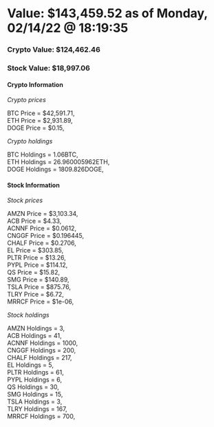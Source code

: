 # Value: $143,459.52 as of Monday, 02/14/22 @ 18:19:35 

### Crypto Value: $124,462.46

### Stock Value: $18,997.06

#### Crypto Information 
*Crypto prices* 

BTC Price = $42,591.71,  
ETH Price = $2,931.89,  
DOGE Price = $0.15,  


*Crypto holdings* 

BTC Holdings = 1.06BTC,  
ETH Holdings = 26.960005962ETH,  
DOGE Holdings = 1809.826DOGE,  


#### Stock Information 

*Stock prices* 

AMZN Price = $3,103.34,  
ACB Price = $4.33,  
ACNNF Price = $0.0612,  
CNGGF Price = $0.196445,  
CHALF Price = $0.2706,  
EL Price = $303.85,  
PLTR Price = $13.26,  
PYPL Price = $114.12,  
QS Price = $15.82,  
SMG Price = $140.89,  
TSLA Price = $875.76,  
TLRY Price = $6.72,  
MRRCF Price = $1e-06,  


*Stock holdings* 

AMZN Holdings = 3,  
ACB Holdings = 41,  
ACNNF Holdings = 1000,  
CNGGF Holdings = 200,  
CHALF Holdings = 217,  
EL Holdings = 5,  
PLTR Holdings = 61,  
PYPL Holdings = 6,  
QS Holdings = 30,  
SMG Holdings = 15,  
TSLA Holdings = 3,  
TLRY Holdings = 167,  
MRRCF Holdings = 700,  


